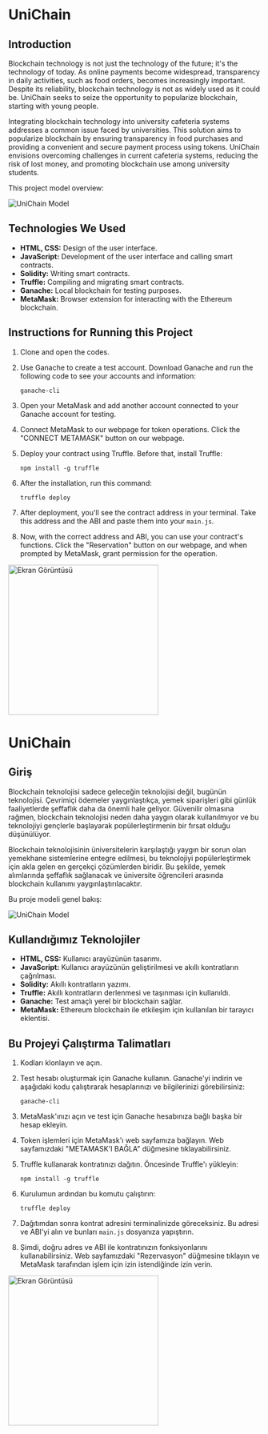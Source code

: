 # UniChain

## Introduction

Blockchain technology is not just the technology of the future; it's the technology of today. As online payments become widespread, transparency in daily activities, such as food orders, becomes increasingly important. Despite its reliability, blockchain technology is not as widely used as it could be. UniChain seeks to seize the opportunity to popularize blockchain, starting with young people.

Integrating blockchain technology into university cafeteria systems addresses a common issue faced by universities. This solution aims to popularize blockchain by ensuring transparency in food purchases and providing a convenient and secure payment process using tokens. UniChain envisions overcoming challenges in current cafeteria systems, reducing the risk of lost money, and promoting blockchain use among university students.

This project model overview:

![UniChain Model](https://github.com/zehraozturkk/UniChain/assets/101568897/ac251356-b07e-4471-a77f-c537f713a149)

## Technologies We Used

- **HTML, CSS:** Design of the user interface.
- **JavaScript:** Development of the user interface and calling smart contracts.
- **Solidity:** Writing smart contracts.
- **Truffle:** Compiling and migrating smart contracts.
- **Ganache:** Local blockchain for testing purposes.
- **MetaMask:** Browser extension for interacting with the Ethereum blockchain.

## Instructions for Running this Project

1. Clone and open the codes.

2. Use Ganache to create a test account. Download Ganache and run the following code to see your accounts and information:

    ```
    ganache-cli
    ```

3. Open your MetaMask and add another account connected to your Ganache account for testing.

4. Connect MetaMask to our webpage for token operations. Click the "CONNECT METAMASK" button on our webpage.

5. Deploy your contract using Truffle. Before that, install Truffle:

    ```
    npm install -g truffle
    ```

6. After the installation, run this command:

    ```
    truffle deploy
    ```

7. After deployment, you'll see the contract address in your terminal. Take this address and the ABI and paste them into your `main.js`.

8. Now, with the correct address and ABI, you can use your contract's functions. Click the "Reservation" button on our webpage, and when prompted by MetaMask, grant permission for the operation.

   
<p align="left">
  <img src="https://github.com/zehraozturkk/UniChain/assets/95762073/bdc95edd-0530-47f9-aaea-2849a2c52913" alt="Ekran Görüntüsü" width="300",height="300"/>
  
</p>

# UniChain

## Giriş

Blockchain teknolojisi sadece geleceğin teknolojisi değil, bugünün teknolojisi. Çevrimiçi ödemeler yaygınlaştıkça, yemek siparişleri gibi günlük faaliyetlerde şeffaflık daha da önemli hale geliyor. Güvenilir olmasına rağmen, blockchain teknolojisi neden daha yaygın olarak kullanılmıyor ve bu teknolojiyi gençlerle başlayarak popülerleştirmenin bir fırsat olduğu düşünülüyor.

Blockchain teknolojisinin üniversitelerin karşılaştığı yaygın bir sorun olan yemekhane sistemlerine entegre edilmesi, bu teknolojiyi popülerleştirmek için akla gelen en gerçekçi çözümlerden biridir. Bu şekilde, yemek alımlarında şeffaflık sağlanacak ve üniversite öğrencileri arasında blockchain kullanımı yaygınlaştırılacaktır.

Bu proje modeli genel bakış:

![UniChain Model](https://github.com/zehraozturkk/UniChain/assets/101568897/ac251356-b07e-4471-a77f-c537f713a149)

## Kullandığımız Teknolojiler

- **HTML, CSS:** Kullanıcı arayüzünün tasarımı.
- **JavaScript:** Kullanıcı arayüzünün geliştirilmesi ve akıllı kontratların çağrılması.
- **Solidity:** Akıllı kontratların yazımı.
- **Truffle:** Akıllı kontratların derlenmesi ve taşınması için kullanıldı.
- **Ganache:** Test amaçlı yerel bir blockchain sağlar.
- **MetaMask:** Ethereum blockchain ile etkileşim için kullanılan bir tarayıcı eklentisi.

## Bu Projeyi Çalıştırma Talimatları

1. Kodları klonlayın ve açın.

2. Test hesabı oluşturmak için Ganache kullanın. Ganache'yi indirin ve aşağıdaki kodu çalıştırarak hesaplarınızı ve bilgilerinizi görebilirsiniz:

    ```
    ganache-cli
    ```

3. MetaMask'ınızı açın ve test için Ganache hesabınıza bağlı başka bir hesap ekleyin.

4. Token işlemleri için MetaMask'ı web sayfamıza bağlayın. Web sayfamızdaki "METAMASK'I BAĞLA" düğmesine tıklayabilirsiniz.

5. Truffle kullanarak kontratınızı dağıtın. Öncesinde Truffle'ı yükleyin:

    ```
    npm install -g truffle
    ```

6. Kurulumun ardından bu komutu çalıştırın:

    ```
    truffle deploy
    ```

7. Dağıtımdan sonra kontrat adresini terminalinizde göreceksiniz. Bu adresi ve ABI'yi alın ve bunları `main.js` dosyanıza yapıştırın.

8. Şimdi, doğru adres ve ABI ile kontratınızın fonksiyonlarını kullanabilirsiniz. Web sayfamızdaki "Rezervasyon" düğmesine tıklayın ve MetaMask tarafından işlem için izin istendiğinde izin verin.

<p align="left">
  <img src="https://github.com/zehraozturkk/UniChain/assets/95762073/bdc95edd-0530-47f9-aaea-2849a2c52913" alt="Ekran Görüntüsü" width="300" height="300"/>
</p>

